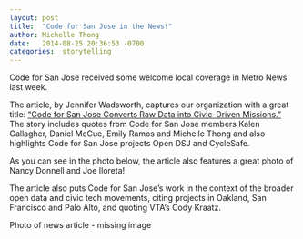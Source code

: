```yaml
---
layout: post
title:  "Code for San Jose in the News!"
author: Michelle Thong
date:   2014-08-25 20:36:53 -0700
categories:  storytelling
---
```


Code for San Jose received some welcome local coverage in Metro News last week.  

The article, by Jennifer Wadsworth, captures our organization with a great title: [“Code for San Jose Converts Raw Data into Civic-Driven Missions.”](http://www.sanjoseinside.com/2014/08/21/code-for-san-jose-converts-raw-data-into-civic-driven-missions/) The story includes quotes from Code for San Jose members Kalen Gallagher, Daniel McCue, Emily Ramos and Michelle Thong and also highlights Code for San Jose projects Open DSJ and CycleSafe.  

As you can see in the photo below, the article also features a great photo of Nancy Donnell and Joe Iloreta!  

The article also puts Code for San Jose’s work in the context of the broader open data and civic tech movements, citing projects in Oakland, San Francisco and Palo Alto, and quoting VTA’s Cody Kraatz.  

Photo of news article - missing image  